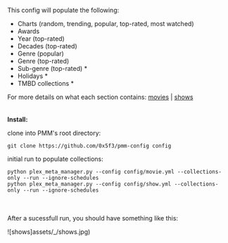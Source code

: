 This config will populate the following:

- Charts (random, trending, popular, top-rated, most watched)
- Awards
- Year (top-rated)
- Decades (top-rated)
- Genre (popular)
- Genre (top-rated)
- Sub-genre (top-rated) *
- Holidays *
- TMBD collections *

For more details on what each section contains: [movies](MOVIES.md) | [shows](SHOWS.md)
<br/>
<br/>
<br/>
**Install:**

clone into PMM's root directory:
```
git clone https://github.com/0x5f3/pmm-config config
```
initial run to populate collections:
```
python plex_meta_manager.py --config config/movie.yml --collections-only --run --ignore-schedules
python plex_meta_manager.py --config config/show.yml --collections-only --run --ignore-schedules
```
<br/>
<br/>
After a sucessfull run, you should have something like this:

![shows]assets/_/shows.jpg)